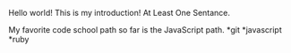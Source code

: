 Hello world! This is my introduction! At Least One Sentance.

My favorite code school path so far is the JavaScript path.
*git
*javascript
*ruby